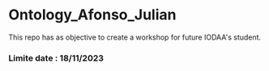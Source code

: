 # Ontology_Afonso_Julian
This repo has as objective to create a workshop for future IODAA's student.
### Limite date : 18/11/2023
